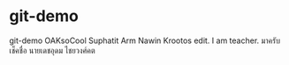 # git-demo
git-demo
OAKsoCool
Suphatit
Arm
Nawin
Krootos edit.
I am teacher.
มาครับ
เช็คชื่อ
นายเดชอุดม ไชยวงศ์คต